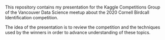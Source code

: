 This repository contains my presentation for the Kaggle Competitions Group of the Vancouver Data Science meetup about the 2020 Cornell Birdcall Identification competition.

The idea of the presentation is to review the competition and the techniques used by the winners in order to advance understanding of these topics.
